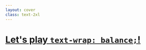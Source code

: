 ```yaml
---
layout: cover
class: text-2xl
---
```


# [Let's play `text-wrap: balance;`!](https://codepen.io/shiralizadeh/pen/JjwJLjQ)

